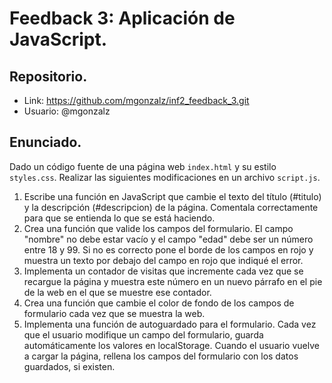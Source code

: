 # Feedback 3: Aplicación de JavaScript.
## Repositorio.
- Link: https://github.com/mgonzalz/inf2_feedback_3.git
- Usuario: @mgonzalz

## Enunciado.
Dado un código fuente de una página web `index.html` y su estilo `styles.css`. 
Realizar las siguientes modificaciones en un archivo `script.js`.

1. Escribe una función en JavaScript que cambie el texto del título (#titulo) y la descripción
   (#descripcion) de la página. Comentala correctamente para que se entienda lo que se está
   haciendo.
2. Crea una función que valide los campos del formulario. El campo "nombre" no debe estar
   vacío y el campo "edad" debe ser un número entre 18 y 99. Si no es correcto pone el borde de
   los campos en rojo y muestra un texto por debajo del campo en rojo que indiqué el error.
3. Implementa un contador de visitas que incremente cada vez que se recargue la página y
   muestra este número en un nuevo párrafo en el pie de la web en el que se muestre ese
   contador.
4. Crea una función que cambie el color de fondo de los campos de formulario cada vez que se
   muestra la web.
5. Implementa una función de autoguardado para el formulario. Cada vez que el usuario modifique
   un campo del formulario, guarda automáticamente los valores en localStorage. Cuando el
   usuario vuelve a cargar la página, rellena los campos del formulario con los datos guardados, si
   existen.